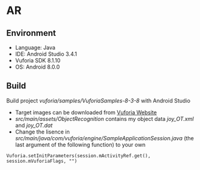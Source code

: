 # AR

## Environment

- Language: Java
- IDE: Android Studio 3.4.1
- Vuforia SDK 8.1.10
- OS: Android 8.0.0

## Build

Build project *vuforia/samples/VuforiaSamples-8-3-8* with Android Studio

- Target images can be downloaded from [Vuforia Website](https://library.vuforia.com/content/vuforia-library/en/articles/Solution/sample-apps-target-pdfs.html)
- *src/main/assets/ObjectRecognition* contains my object data *joy_OT.xml* and *joy_OT.dat*
- Change the lisence in *src/main/java/com/vuforia/engine/SampleApplicationSession.java* (the last argument of the following function) to your own

```
Vuforia.setInitParameters(session.mActivityRef.get(), session.mVuforiaFlags, "")
```

